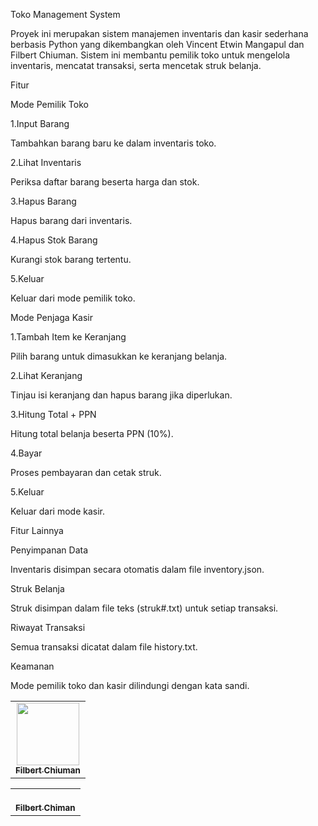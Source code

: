 Toko Management System

Proyek ini merupakan sistem manajemen inventaris dan kasir sederhana berbasis Python yang dikembangkan oleh Vincent Etwin Mangapul dan Filbert Chiuman. Sistem ini membantu pemilik toko untuk mengelola inventaris, mencatat transaksi, serta mencetak struk belanja.

Fitur

Mode Pemilik Toko

1.Input Barang

Tambahkan barang baru ke dalam inventaris toko.

2.Lihat Inventaris

Periksa daftar barang beserta harga dan stok.

3.Hapus Barang

Hapus barang dari inventaris.

4.Hapus Stok Barang

Kurangi stok barang tertentu.

5.Keluar

Keluar dari mode pemilik toko.

Mode Penjaga Kasir

1.Tambah Item ke Keranjang

Pilih barang untuk dimasukkan ke keranjang belanja.

2.Lihat Keranjang

Tinjau isi keranjang dan hapus barang jika diperlukan.

3.Hitung Total + PPN

Hitung total belanja beserta PPN (10%).

4.Bayar

Proses pembayaran dan cetak struk.

5.Keluar

Keluar dari mode kasir.

Fitur Lainnya

Penyimpanan Data

Inventaris disimpan secara otomatis dalam file inventory.json.

Struk Belanja

Struk disimpan dalam file teks (struk#.txt) untuk setiap transaksi.

Riwayat Transaksi

Semua transaksi dicatat dalam file history.txt.

Keamanan

Mode pemilik toko dan kasir dilindungi dengan kata sandi.

<table>
  <tbody>
    <tr>
      <td align="center"><a href="https://github.com/Retsuw"><img src="https://avatars.githubusercontent.com/u/129819001?v=4" width="100px;" alt=""/><br /><sub><b>Filbert Chiuman </b></sub></a></td>
    </tr>
  </tbody>
</table>
<table>
  <tbody>
    <tr>
      <td align="center"><a href="https://github.com/Retsuw"><br /><sub><b>Filbert Chiman</b></sub></a></td>
    </tr>
  </tbody>
</table>
